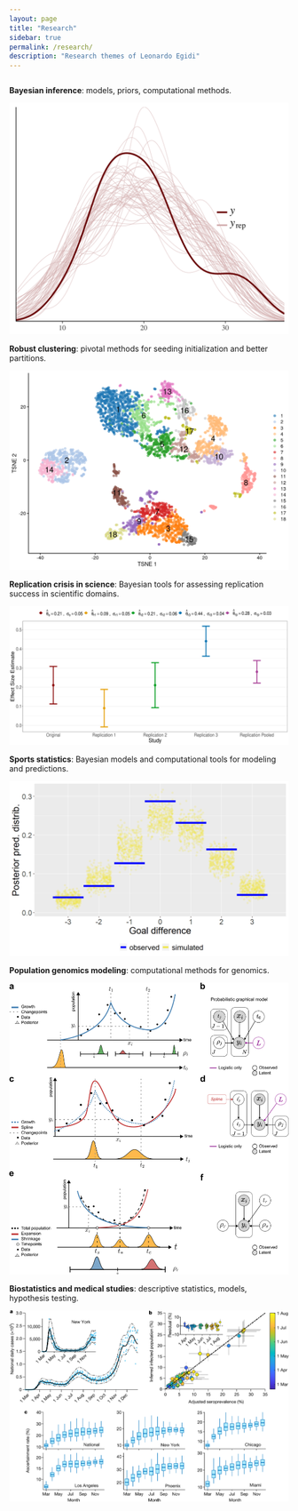 ```yaml
---
layout: page
title: "Research"
sidebar: true
permalink: /research/
description: "Research themes of Leonardo Egidi"
---
```



<div class="two-columns">
  <div class="column">
     <p>
     <strong>Bayesian inference</strong>: models, priors,  computational methods.
    </p>
<img src="/ppd.png" alt="bayesian" class="image-uniform">
  </div>
  <div class="column">
    <p>
     <strong>Robust clustering</strong>: pivotal methods for seeding initialization and better partitions.
    </p>
   <img src="/cl.png" alt="clustering" class="image-uniform">
  </div>
</div>



<div class="two-columns">
  <div class="column">
     <p>
     <strong>Replication crisis in science</strong>: Bayesian tools for assessing replication success in scientific domains.
    </p>
 <img src="/rs.png" alt="replication" class="image-uniform">
  </div>
<div class="column">
  <p>
   <strong>Sports statistics</strong>: Bayesian models and computational tools for modeling and predictions.
   </p>
   <img src="/gol.png" alt="football" class="image-uniform">
  </div>
</div>


<div class="two-columns">
  <div class="column">
     <p>
     <strong>Population genomics modeling</strong>: computational methods for genomics.
    </p>
<img src="/bipod.png" alt="bipod" class="image-uniform">
  </div>
<div class="column">
    <p>
     <strong>Biostatistics and medical studies</strong>: descriptive statistics, models, hypothesis testing.
    </p>
  <img src="/med.png" alt="barplot" class="image-uniform">
  </div>
</div>


